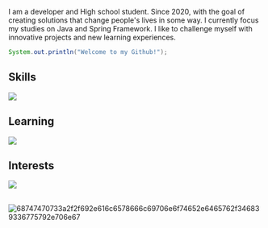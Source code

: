   I am a developer and High school student. Since 2020, with the goal of creating solutions that change people's lives in some way. I currently focus my studies on Java and Spring Framework.
I like to challenge myself with innovative projects and new learning experiences.

```java
System.out.println("Welcome to my Github!");
```



## Skills
<a href="https://github.com/luismede"><img src="https://skillicons.dev/icons?i=html,css,js,python,java,postgresql,mysql,docker,git,arduino,figma"></a>

## Learning
<a href="https://github.com/luismede"><img src="https://skillicons.dev/icons?i=js,ts,nest,spring,cpp"></a>

## Interests
<a href="https://github.com/luismede"><img src="https://skillicons.dev/icons?i=mongo,redis,go"></a>
</br>
</br>
 
 ![68747470733a2f2f692e616c6578666c69706e6f74652e6465762f346839336775792e706e67](https://github.com/user-attachments/assets/a5975b78-2580-430b-8f2a-cd68a52e0aaa)





